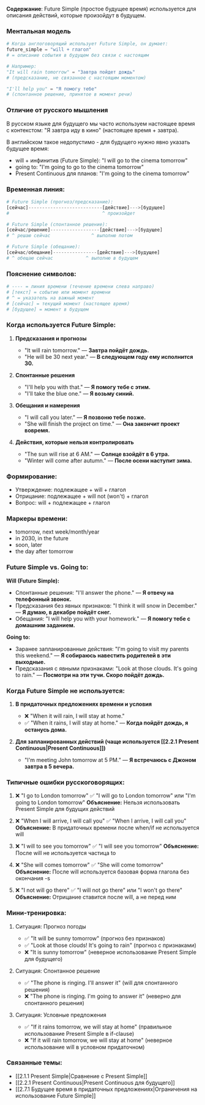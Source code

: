 **Содержание**: Future Simple (простое будущее время) используется для описания действий, которые произойдут в будущем.

### Ментальная модель

```python
# Когда англоговорящий использует Future Simple, он думает:
future_simple = "will + глагол"
# = описание события в будущем без связи с настоящим

# Например:
"It will rain tomorrow" = "Завтра пойдет дождь" 
# (предсказание, не связанное с настоящим моментом)

"I'll help you" = "Я помогу тебе" 
# (спонтанное решение, принятое в момент речи)
```

### Отличие от русского мышления

В русском языке для будущего мы часто используем настоящее время с контекстом: 
"Я завтра иду в кино" (настоящее время + завтра).

В английском такое недопустимо - для будущего нужно явно указать будущее время:
- will + инфинитив (Future Simple): "I will go to the cinema tomorrow"
- going to: "I'm going to go to the cinema tomorrow"
- Present Continuous для планов: "I'm going to the cinema tomorrow"

### Временная линия:
```python
# Future Simple (прогноз/предсказание):
[сейчас]---------------------------[действие]--->[будущее]
#                                  ^ произойдет  

# Future Simple (спонтанное решение):
[сейчас/решение]------------------[действие]--->[будущее]
# ^ решаю сейчас               ^ выполню потом

# Future Simple (обещание):
[сейчас/обещание]----------------[действие]--->[будущее]
# ^ обещаю сейчас            ^ выполню в будущем
```

### Пояснение символов:
```python
# ---- = линия времени (течение времени слева направо)
# [текст] = событие или момент времени
# ^ = указатель на важный момент
# [сейчас] = текущий момент (настоящее время)
# [будущее] = момент в будущем
```

### Когда используется Future Simple:

1. **Предсказания и прогнозы**
   - "It will rain tomorrow." — **Завтра пойдёт дождь.**
   - "He will be 30 next year." — **В следующем году ему исполнится 30.**

2. **Спонтанные решения**
   - "I'll help you with that." — **Я помогу тебе с этим.**
   - "I'll take the blue one." — **Я возьму синий.**

3. **Обещания и намерения**
   - "I will call you later." — **Я позвоню тебе позже.**
   - "She will finish the project on time." — **Она закончит проект вовремя.**

4. **Действия, которые нельзя контролировать**
   - "The sun will rise at 6 AM." — **Солнце взойдёт в 6 утра.**
   - "Winter will come after autumn." — **После осени наступит зима.**

### Формирование:
- Утверждение: подлежащее + will + глагол
- Отрицание: подлежащее + will not (won't) + глагол
- Вопрос: will + подлежащее + глагол

### Маркеры времени:
- tomorrow, next week/month/year
- in 2030, in the future
- soon, later
- the day after tomorrow

### Future Simple vs. Going to:

**Will (Future Simple):**
- Спонтанные решения: "I'll answer the phone." — **Я отвечу на телефонный звонок.**
- Предсказания без явных признаков: "I think it will snow in December." — **Я думаю, в декабре пойдёт снег.**
- Обещания: "I will help you with your homework." — **Я помогу тебе с домашним заданием.**

**Going to:**
- Заранее запланированные действия: "I'm going to visit my parents this weekend." — **Я собираюсь навестить родителей в эти выходные.**
- Предсказания с явными признаками: "Look at those clouds. It's going to rain." — **Посмотри на эти тучи. Скоро пойдёт дождь.**

### Когда Future Simple не используется:

1. **В придаточных предложениях времени и условия**
   - ❌ "When it will rain, I will stay at home." 
   - ✅ "When it rains, I will stay at home." — **Когда пойдёт дождь, я останусь дома.**

2. **Для запланированных действий (чаще используется [[2.2.1 Present Continuous|Present Continuous]])**
   - "I'm meeting John tomorrow at 5 PM." — **Я встречаюсь с Джоном завтра в 5 вечера.**

### Типичные ошибки русскоговорящих:

1. ❌ "I go to London tomorrow"
   ✅ "I will go to London tomorrow" или "I'm going to London tomorrow"
   **Объяснение:** Нельзя использовать Present Simple для будущих действий

2. ❌ "When I will arrive, I will call you"
   ✅ "When I arrive, I will call you"
   **Объяснение:** В придаточных времени после when/if не используется will

3. ❌ "I will to see you tomorrow"
   ✅ "I will see you tomorrow"
   **Объяснение:** После will не используется частица to

4. ❌ "She will comes tomorrow"
   ✅ "She will come tomorrow"
   **Объяснение:** После will используется базовая форма глагола без окончания -s

5. ❌ "I not will go there"
   ✅ "I will not go there" или "I won't go there" 
   **Объяснение:** Отрицание ставится после will, а не перед ним

### Мини-тренировка:

1. Ситуация: Прогноз погоды
   - ✅ "It will be sunny tomorrow" (прогноз без признаков)
   - ✅ "Look at those clouds! It's going to rain" (прогноз с признаками)
   - ❌ "It is sunny tomorrow" (неверное использование Present Simple для будущего)

2. Ситуация: Спонтанное решение
   - ✅ "The phone is ringing. I'll answer it" (will для спонтанного решения)
   - ❌ "The phone is ringing. I'm going to answer it" (неверно для спонтанного решения)

3. Ситуация: Условные предложения
   - ✅ "If it rains tomorrow, we will stay at home" (правильное использование Present Simple в if-clause)
   - ❌ "If it will rain tomorrow, we will stay at home" (неверное использование will в условном придаточном)

### Связанные темы:
- [[2.1.1 Present Simple|Сравнение с Present Simple]]
- [[2.2.1 Present Continuous|Present Continuous для будущего]]
- [[2.7.1 Будущее время в придаточных предложениях|Ограничения на использование Future Simple]] 